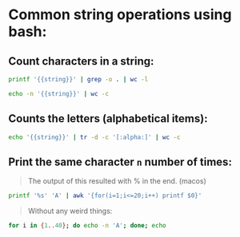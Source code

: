 # Common string operations using bash:

## Count characters in a string:

```bash
printf '{{string}}' | grep -o . | wc -l
```
```bash
echo -n '{{string}}' | wc -c
```
## Counts the letters (alphabetical items):
```bash
echo '{{string}}' | tr -d -c '[:alpha:]' | wc -c 
```
## Print the same character `n` number of times: 

> The output of this resulted with % in the end. (macos)
```bash 
printf '%s' 'A' | awk '{for(i=1;i<=20;i++) printf $0}'
```
> Without any weird things: 
```bash
for i in {1..40}; do echo -n 'A'; done; echo
```

